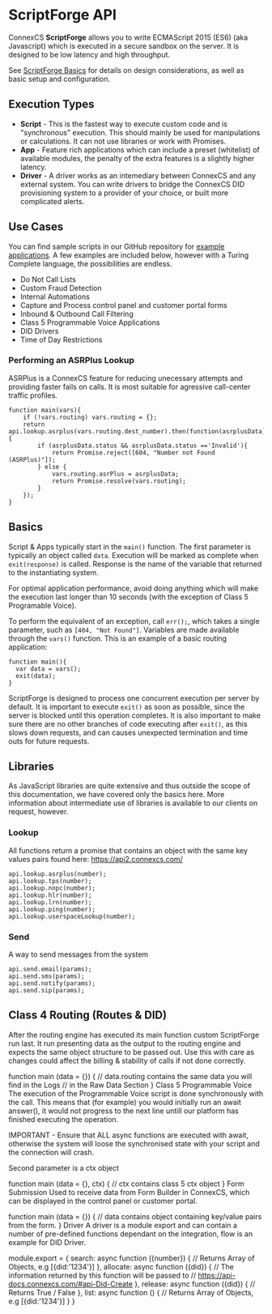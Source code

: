 # ScriptForge API

ConnexCS **ScriptForge** allows you to write ECMAScript 2015 (ES6) (aka Javascript) which is executed in a secure sandbox on the server. It is designed to be low latency and high throughput.

See [ScriptForge Basics](https://staging--connexcs-docs.netlify.app/developers/scriptforge/) for details on design considerations, as well as basic setup and configuration. 

## Execution Types
* **Script** - This is the fastest way to execute custom code and is "synchronous" execution. This should mainly be used for manipulations or calculations. It can not use libraries or work with Promises.
* **App** - Feature rich applications which can include a preset (whitelist) of available modules, the penalty of the extra features is a slightly higher latency.
* **Driver** - A driver works as an intemediary between ConnexCS and any external system. You can write drivers to bridge the ConnexCS DID provisioning system to a provider of your choice, or built more complicated alerts.

## Use Cases
You can find sample scripts in our GitHub repository for [example applications](https://github.com/connexcs/scriptforge-examples/). A few examples are included below, however with a Turing Complete language, the possibilities are endless.

* Do Not Call Lists
* Custom Fraud Detection
* Internal Automations
* Capture and Process control panel and customer portal forms
* Inbound & Outbound Call Filtering
* Class 5 Programmable Voice Applications
* DID Drivers
* Time of Day Restrictions


### Performing an ASRPlus Lookup

ASRPlus is a ConnexCS feature for reducing unecessary attempts and providing faster fails on calls. It is most suitable for agressive call-center traffic profiles.

```
function main(vars){
	if (!vars.routing) vars.routing = {};
	return api.lookup.asrplus(vars.routing.dest_number).then(function(asrplusData){
		if (asrplusData.status && asrplusData.status =='Invalid'){
			return Promise.reject([604, "Number not Found (ASRPlus)"]);
		} else {
		  	vars.routing.asrPlus = asrplusData;
			return Promise.resolve(vars.routing);
		}
	});
}
```



## Basics
Script & Apps typically start in the `main()` function. The first parameter is typically an object called `data`. Execution will be marked as complete when `exit(response)` is called. Response is the name of the variable that returned to the instantiating system.

For optimal application performance, avoid doing anything which will make the execution last longer than 10 seconds (with the exception of Class 5 Programable Voice). 

To perform the equivalent of an exception,  call `err();`, which takes a single parameter, such as `[404, "Not Found"]`.
Variables are made available through the `vars()` function. This is an example of a basic routing application:

```
function main(){
  var data = vars();
  exit(data);
}
```
ScriptForge  is designed to process one concurrent execution per server by default. It is important to execute `exit()` as soon as possible, since the server is blocked until this operation completes. It is also important to make sure there are no other branches of code executing after `exit()`, as this slows down requests, and can causes unexpected termination and time outs for future requests.

## Libraries
As JavaScript libraries are quite extensive and thus outside the scope of this documentation, we have covered only the basics here. More information about intermediate use of libraries is available to our clients on request, however.

### Lookup
All functions return a promise that contains an object with the same key values pairs found here: https://api2.connexcs.com/

```
api.lookup.asrplus(number);
api.lookup.tps(number);
api.lookup.nnpc(number);
api.lookup.hlr(number);
api.lookup.lrn(number);
api.lookup.ping(number);
api.lookup.userspaceLookup(number);
```
### Send
A way to send messages from the system

```
api.send.email(params);
api.send.sms(params);
api.send.notify(params);
api.send.sip(params);
```

## Class 4 Routing (Routes & DID)
After the routing engine has executed its main function custom ScriptForge run last. It run presenting data as the output to the routing engine and expects the same object structure to be passed out. Use this with care as changes could affect the billing & stability of calls if not done correctly.

function main (data = {}) {
	// data.routing contains the same data you will find in the Logs
	// in the Raw Data Section
}
Class 5 Programmable Voice
The execution of the Programmable Voice script is done synchronously with the call. This means that (for example) you would initially run an await answer(), it would not progress to the next line untill our platform has finished executing the operation.

IMPORTANT - Ensure that ALL async functions are executed with await, otherwise the system will loose the synchronised state with your script and the connection will crash.

Second parameter is a ctx object

function main (data = {}, ctx) {
	// ctx contains class 5 ctx object 
}
Form Submission
Used to receive data from Form Builder in ConnexCS, which can be displayed in the control panel or customer portal.

function main (data = {}) {
	// data contains object containing key/value pairs from the form. 
}
Driver
A driver is a module export and can contain a number of pre-defined functions dependant on the integration, flow is an example for DID Driver.

module.export = {
	search: async function ({number}) {
		// Returns Array of Objects, e.g [{did:'1234'}]
	},
	allocate: async function ({did}) {
		// The information returned by this function will be passed to 
		// https://api-docs.connexcs.com/#api-Did-Create
	},
	release: async function ({did}) {
		// Returns True / False
	},
	list: async function () {
		// Returns Array of Objects, e.g [{did:'1234'}]
	}
}
